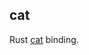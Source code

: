 ## cat

Rust [cat](https://github.com/dianping/cat#6199dd55e0d8b1d61f08f0a9ebe9281b9f6a6e2a) binding.

